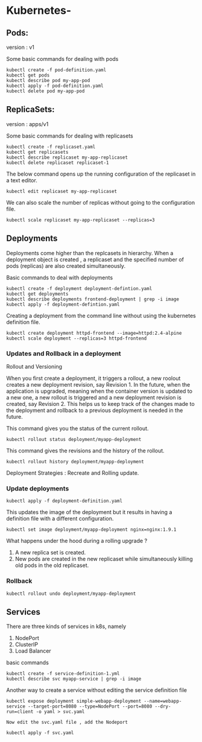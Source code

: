# Kubernetes-

## Pods:

version : v1

Some basic commands for dealing with pods 

```
kubectl create -f pod-definition.yaml
kubectl get pods
kubectl describe pod my-app-pod
kubectl apply -f pod-definition.yaml
kubectl delete pod my-app-pod
```

## ReplicaSets:

version : apps/v1

Some basic commands for dealing with replicasets

```
kubectl create -f replicaset.yaml
kubectl get replicasets
kubectl describe replicaset my-app-replicaset
kubectl delete replicaset replicaset-1
```

The below command opens up the running configuration of the replicaset in a text editor.

```
kubectl edit replicaset my-app-replicaset
```

We can also scale the number of replicas without going to the configuration file.

```
kubectl scale replicaset my-app-replicaset --replicas=3
```

## Deployments

Deployments come higher than the replcasets in hierarchy.
When a deployment object is created , a replicaset and the specified number of pods (replicas) are also created simultaneously. 

Basic commands to deal with deployments

```
kubectl create -f deployment deployment-defintion.yaml
kubectl get deployments 
kubectl describe deployments frontend-deployment | grep -i image
kubectl apply -f deployment-defintion.yaml
```

Creating a deployment from the command line without using the kubernetes definition file. 

```
kubectl create deployment httpd-frontend --image=httpd:2.4-alpine
kubectl scale deployment --replicas=3 httpd-frontend

```

### Updates and Rollback in a deployment

Rollout and Versioning

When you first create a deployment, it triggers a rollout, a new roolout creates a new deployment revision, say Revision 1.
In the future, when the application is upgraded, meaning when the container version is updated to a new one, a new rollout is triggered and a new deployment revision is created, say Revision 2. 
This helps us to keep track of the changes made to the deployment and rollback to a previous deployment is needed in the future.

This command gives you the status of the current rollout.
```
kubectl rollout status deployment/myapp-deployment
```

This command gives the revisions and the history of the rollout.
```
kubectl rollout history deployment/myapp-deployment
```

Deployment Strategies : Recreate and Rolling update.

### Update deployments

```
kubectl apply -f deployment-definition.yaml
```

This updates the image of the deployment but it results in having a definition file with a different configuration.
```
kubectl set image deployment/myapp-deployment nginx=nginx:1.9.1
```

What happens under the hood during a rolling upgrade ?
1. A new replica set is created. 
2. New pods are created in the new replicaset while simultaneously killing old pods in the old replicaset.


### Rollback

```
kubectl rollout undo deployment/myapp-deployment
```

## Services

There are three kinds of services in k8s, namely
1. NodePort
2. ClusterIP
3. Load Balancer

basic commands

```
kubectl create -f service-definition-1.yml
kubectl describe svc myapp-service | grep -i image
```

Another way to create a service without editing the service definition file
```
kubectl expose deployment simple-webapp-deployment --name=webapp-service --target-port=8080 --type=NodePort --port=8080 --dry-run=client -o yaml > svc.yaml

Now edit the svc.yaml file , add the Nodeport

kubectl apply -f svc.yaml
```
